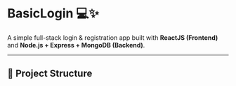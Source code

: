 # BasicLogin 💻✨

A simple full-stack login & registration app built with **ReactJS (Frontend)** and **Node.js + Express + MongoDB (Backend)**.

---

## 📂 Project Structure

